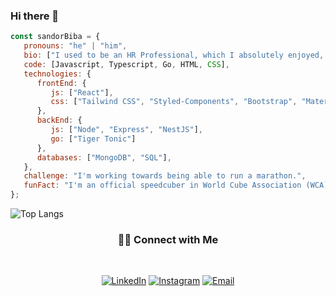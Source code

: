 ### Hi there 👋



```javascript
const sandorBiba = {
   pronouns: "he" | "him",
   bio: ["I used to be an HR Professional, which I absolutely enjoyed, but now I haved decided to fulfill my childhood dream of becoming a programmer."],
   code: [Javascript, Typescript, Go, HTML, CSS],
   technologies: {
      frontEnd: {
         js: ["React"],
         css: ["Tailwind CSS", "Styled-Components", "Bootstrap", "Material UI"]
      },
      backEnd: {
         js: ["Node", "Express", "NestJS"],
         go: ["Tiger Tonic"]
      },
      databases: ["MongoDB", "SQL"],
   },
   challenge: "I'm working towards being able to run a marathon.",
   funFact: "I'm an official speedcuber in World Cube Association (WCA)."
};
```
![Top Langs](https://github-readme-stats.vercel.app/api/top-langs/?username=sandorbiba&show_icons=true)
<h3 align="center"> 🤝🏻 Connect with Me </h3>
<br>
<p align="center">
<a href="https://www.linkedin.com/in/sandorbiba/"><img alt="LinkedIn" src="https://img.shields.io/badge/LinkedIn-sandorbiba-blue?style=flat-square&logo=linkedin"></a>
<a href="https://www.instagram.com/sandorbiba/"><img alt="Instagram" src="https://img.shields.io/badge/Instagram-sandorbiba-black?style=flat-square&logo=instagram"></a>
<a href="mailto:sandorbiba@gmail.com"><img alt="Email" src="https://img.shields.io/badge/Email-sandorbiba@gmail.com-blue?style=flat-square&logo=gmail"></a>
</p>
